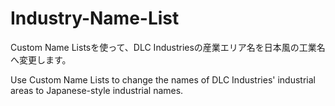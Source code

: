 # Industry-Name-List


Custom Name Listsを使って、DLC Industriesの産業エリア名を日本風の工業名へ変更します。

Use Custom Name Lists to change the names of DLC Industries' industrial areas to Japanese-style industrial names.
